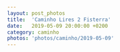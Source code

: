 ```yaml
---
layout: post_photos
title:  'Caminho Lires 2 Fisterra'
date:   2019-05-09 20:00:00 +0200
category: caminho
photos: 'photos/caminho/2019-05-09'
---
```



